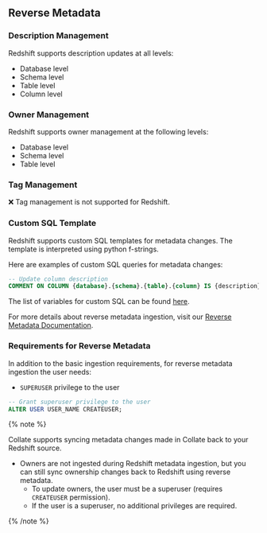 ## Reverse Metadata


### Description Management

Redshift supports description updates at all levels:
- Database level
- Schema level
- Table level
- Column level

### Owner Management

Redshift supports owner management at the following levels:
- Database level
- Schema level
- Table level

### Tag Management

❌ Tag management is not supported for Redshift.

### Custom SQL Template

Redshift supports custom SQL templates for metadata changes. The template is interpreted using python f-strings.

Here are examples of custom SQL queries for metadata changes:

```sql
-- Update column description
COMMENT ON COLUMN {database}.{schema}.{table}.{column} IS {description};
```

The list of variables for custom SQL can be found [here](/applications/reverse-metadata#custom-sql-template).

For more details about reverse metadata ingestion, visit our [Reverse Metadata Documentation](/applications/reverse-metadata).

### Requirements for Reverse Metadata

In addition to the basic ingestion requirements, for reverse metadata ingestion the user needs:
- `SUPERUSER` privilege to the user

```sql
-- Grant superuser privilege to the user
ALTER USER USER_NAME CREATEUSER;
```

{% note %}

Collate supports syncing metadata changes made in Collate back to your Redshift source.

- Owners are not ingested during Redshift metadata ingestion, but you can still sync ownership changes back to Redshift using reverse metadata.
    - To update owners, the user must be a superuser (requires `CREATEUSER` permission).
    - If the user is a superuser, no additional privileges are required.

{% /note %}
